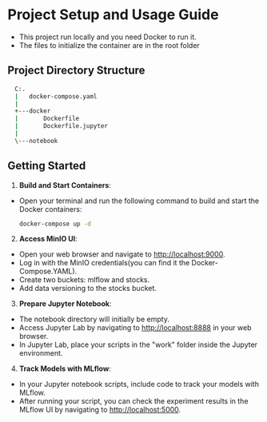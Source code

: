 # Project Setup and Usage Guide
- This project run locally and you need Docker to run it.
- The files to initialize the container are in the root folder

## Project Directory Structure
```sh
  C:.
  |   docker-compose.yaml
  |   
  +---docker
  |       Dockerfile
  |       Dockerfile.jupyter
  |       
  \---notebook
```

## Getting Started
1. **Build and Start Containers**:
- Open your terminal and run the following command to build and start the Docker containers:
   ```sh
   docker-compose up -d
   ```
2. **Access MinIO UI**:
- Open your web browser and navigate to [http://localhost:9000](http://localhost:9000).
- Log in with the MinIO credentials(you can find it the Docker-Compose.YAML).
- Create two buckets: mlflow and stocks.
- Add data versioning to the stocks bucket.

3. **Prepare Jupyter Notebook**:
- The notebook directory will initially be empty.
- Access Jupyter Lab by navigating to [http://localhost:8888](http://localhost:8888) in your web browser.
- In Jupyter Lab, place your scripts in the "work" folder inside the Jupyter environment.

4. **Track Models with MLflow**:
- In your Jupyter notebook scripts, include code to track your models with MLflow.
- After running your script, you can check the experiment results in the MLflow UI by navigating to [http://localhost:5000](http://localhost:5000).

